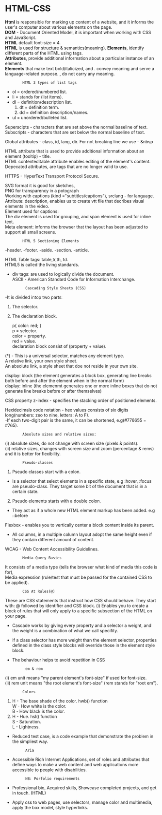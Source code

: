 # HTML-CSS
<strong>Html</strong> is responsible for marking up content of a website, and it informs the user's computer about various elements on the page. <br>
<strong>DOM</strong> - Document Oriented Model, it is important when working with CSS and JavaScript. <br>
<strong>HTML</strong> default font-size = 4. <br>
<strong>HTML</strong> is used for structure & semantics(meaning).
<strong>Elements</strong>, identify different parts of the HTML using tags.<br>
<strong>Attributes</strong>, provide additional information about a particular instance of an element.<br>
<strong>Elements</strong> that make text bold/italicized, <em></em> and <strong></strong>. convey meaning and serve a language-related purpose. 
<i></i>, <b></b> do not carry any meaning.
			
			HTML 3 types of list tags
- ol = ordered/numbered list.
- li = stands for (list items).
- dl = definition/description list.
	1. dt = definition term.
	2. dd = definition description/names.
- ul = unordered/bulleted list.

Superscipts - characters that are set above the normal baseline of text. <br>
Subscripts - characters that are set below the normal baseline of text.

Global attributes - class, id, lang, dir.
For not breaking line we use - &nbsp

HTML attribute that is used to provide additional information about an element (tooltip) - title. <br>
HTML contenteditable attribute enables editing of the element's content. <br>
Depecated attributes, are tags that are no longer valid to use.

HTTPS - HyperText Transport Protocol Secure.

SVG format it is good for sketches, <br> PNG for transparency in a potograph <br>
Working with captions (kind ="subtitles/captions"), srclang - for language. <br>
Attribute: description, enables us to create vtt file that decribes visual elements in the video. <br>
Element used for captions: <track> <br>
The div element is used for grouping, and span element is used for inline text. <br>
Meta element: informs the browser that the layout has been adjusted to support all small screens.

			HTML 5 Sectioning Elements
-header.
-footer.
-aside.
-section.
-article.

HTML Table tags: table,tr,th, td. <br>
HTML5 is called the living standards.

- div tags: are used to logically divide the document. <br>
ASCII - American Standard Code for Information Interchange.

			Cascading Style Sheets (CSS)
-It is divided intop two parts:
1. The selector.
2. The declaration block.

   p{
	color: red;
   } <br>
p = selector. <br>
color = property. <br>
red = value. <br>
declaration block consist of (property + value).

(*) - This is a universal selector, matches any element type.<br>
A relative link, your own style sheet.<br>
An absolute link, a style sheet that doe not reside in your own site.

display: block (the element generates a block box, generating line breaks both before and after the element when in the normal form)<br>
display: inline (the elemenmt generates one or more inline boxes that do not generate line breaks before or after themselves)

CSS property z-index - specifies the stacking order of positioned elements.

Hexidecimals code notation - hex values consists of six digits long(numbers: zeo to nine, letters: A to F). <br>
-If each two-digit pair is the same, it can be shortened, e.g(#776655 = #765). <br>

			Absolute sizes and relative sizes: 
(i) absolute sizes, do not change with screen size (pixels & points). <br>
(ii) relative sizes, changes with screen size and zoom (percentage & rems) and it is better for flexibility.


			Pseudo-classes
1. Pseudo classes start with a colon. <br>
 - Is a selector that select elements in a specific state, e.g :hover, :focus are pseudo-class. They target some bit of the document that is in a certain state.
2. Pseudo elements starts with a double colon. <br>
 - They act as if a whole new HTML element markup has been added. e.g ::before <br>

Flexbox - enables you to vertically center a block content inside its parent.
- All columns, in a multiple column layout adopt the same height even if they contain different amount of content.


WCAG - Web Content Accessibility Guidelines.

			Media Query Basics
It consists of a media type (tells the browser what kind of media this code is for), <br> 
Media expression (rule/test that must be passed for the contained CSS to be applied).

			CSS At Rules(@)
These are CSS statements that instruct how CSS should behave. They start with: @ followed by identifier and CSS block.
(i) Enables you to create a block of rules that will only apply to a specific subsection of the HTML on your page.

- Cascade works by giving every property and a selector a weight, and the weight is a combination of what we call specifity.
- If a class selector has more weight than the element selector, properties defined in the class style blocks will override those in the element style block.
- The behaviour helps to avoid repetition in CSS

			em & rem
(i) em unit means "my parent element's font-size" if used for font-size. <br>
(ii) rem unit means "the root element's font-size" (rem stands for "root em").

			Colors
1. H - The base shade of the color. hwb() function<br>
   W - How white is the color. <br>
   B - How black is the color. <br>
2. H - Hue. hsl() function <br>
   S - Saturation. <br>
   L - Lightness. <br>

- Reduced test case, is a code example that demonstrate the problem in the simpliest way.

			Aria
- Accessible Rich Internet Applications, set of roles and attributes that define ways to make a web content and web applications more accessible to people with disabilities.

			NB: Porfolio requirements
- Professional bio, Acquired skills, Showcase completed projects, and get in touch. (HTML) <br>
- Apply css to web pages, use selectors, manage color and multimedia, apply the box model, style hyperlinks.

